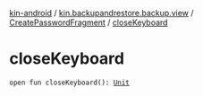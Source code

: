 [kin-android](../../index.md) / [kin.backupandrestore.backup.view](../index.md) / [CreatePasswordFragment](index.md) / [closeKeyboard](./close-keyboard.md)

# closeKeyboard

`open fun closeKeyboard(): `[`Unit`](https://kotlinlang.org/api/latest/jvm/stdlib/kotlin/-unit/index.html)